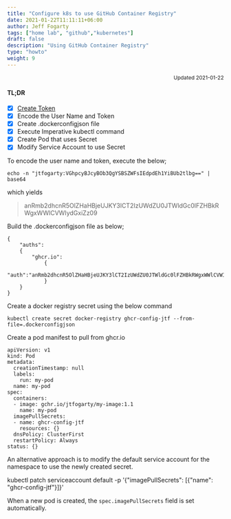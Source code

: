 ```yaml
---
title: "Configure k8s to use GitHub Container Registry"
date: 2021-01-22T11:11:11+06:00
author: Jeff Fogarty
tags: ["home lab", "github","kubernetes"]
draft: false
description: "Using GitHub Container Registry"
type: "howto"
weight: 9
---
```

<div style="font-size: 12px; text-align: right !important"; >Updated 2021-01-22 </div><p>


#### TL;DR
- [X] [Create Token](https://github.com/settings/tokens)
- [X] Encode the User Name and Token
- [X] Create .dockerconfigjson file
- [X] Execute Imperative kubectl command
- [X] Create Pod that uses Secret
- [X] Modify Service Account to use Secret

To encode the user name and token, execute the below;
```
echo -n "jtfogarty:VGhpcyBJcyBOb3QgYSBSZWFsIEdpdEh1YiBUb2tlbg==" | base64
```
which yields
> anRmb2dhcnR5OlZHaHBjeUJKY3lCT2IzUWdZU0JTWldGc0lFZHBkRWgxWWlCVWIydGxiZz09


Build the .dockerconfigjson file as below;

```
{
    "auths":
    {
        "ghcr.io":
            {
                "auth":"anRmb2dhcnR5OlZHaHBjeUJKY3lCT2IzUWdZU0JTWldGc0lFZHBkRWgxWWlCVWIydGxiZz09"
            }
    }
}
```

Create a docker registry secret using the below command
```
kubectl create secret docker-registry ghcr-config-jtf --from-file=.dockerconfigjson
```

Create a pod manifest to pull from ghcr.io

```
apiVersion: v1
kind: Pod
metadata:
  creationTimestamp: null
  labels:
    run: my-pod
  name: my-pod
spec:
  containers:
  - image: gchr.io/jtfogarty/my-image:1.1
    name: my-pod
  imagePullSecrets:
  - name: ghcr-config-jtf
    resources: {}
  dnsPolicy: ClusterFirst
  restartPolicy: Always
status: {}
```

An alternative approach is to modify the default service account for the namespace to use the newly created secret.

kubectl patch serviceaccount default -p '{"imagePullSecrets": [{"name": "ghcr-config-jtf"}]}'

When a new pod is created, the `spec.imagePullSecrets` field is set automatically.  